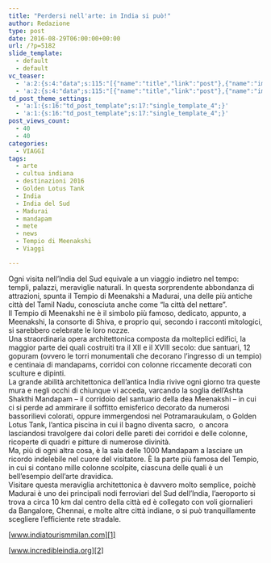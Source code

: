 ```yaml
---
title: "Perdersi nell'arte: in India si può!"
author: Redazione
type: post
date: 2016-08-29T06:00:00+00:00
url: /?p=5182
slide_template:
  - default
  - default
vc_teaser:
  - 'a:2:{s:4:"data";s:115:"[{"name":"title","link":"post"},{"name":"image","image":"featured","link":"none"},{"name":"text","mode":"excerpt"}]";s:7:"bgcolor";s:0:"";}'
  - 'a:2:{s:4:"data";s:115:"[{"name":"title","link":"post"},{"name":"image","image":"featured","link":"none"},{"name":"text","mode":"excerpt"}]";s:7:"bgcolor";s:0:"";}'
td_post_theme_settings:
  - 'a:1:{s:16:"td_post_template";s:17:"single_template_4";}'
  - 'a:1:{s:16:"td_post_template";s:17:"single_template_4";}'
post_views_count:
  - 40
  - 40
categories:
  - VIAGGI
tags:
  - arte
  - cultua indiana
  - destinazioni 2016
  - Golden Lotus Tank
  - India
  - India del Sud
  - Madurai
  - mandapam
  - mete
  - news
  - Tempio di Meenakshi
  - Viaggi

---
```

Ogni visita nell’India del Sud equivale a un viaggio indietro nel tempo: templi, palazzi, meraviglie naturali. In questa sorprendente abbondanza di attrazioni, spunta il Tempio di Meenakshi a Madurai, una delle più antiche città del Tamil Nadu, conosciuta anche come &#8220;la città del nettare&#8221;.  
Il Tempio di Meenakshi ne è il simbolo più famoso, dedicato, appunto, a Meenakshi, la consorte di Shiva, e proprio qui, secondo i racconti mitologici, si sarebbero celebrate le loro nozze.  
Una straordinaria opera architettonica composta da molteplici edifici, la maggior parte dei quali costruiti tra il XII e il XVIII secolo: due santuari, 12 gopuram (ovvero le torri monumentali che decorano l&#8217;ingresso di un tempio) e centinaia di mandapams, corridoi con colonne riccamente decorati con sculture e dipinti.  
La grande abilità architettonica dell&#8217;antica India rivive ogni giorno tra queste mura e negli occhi di chiunque vi acceda, varcando la soglia dell&#8217;Ashta Shakthi Mandapam &#8211; il corridoio del santuario della dea Meenakshi – in cui ci si perde ad ammirare il soffitto emisferico decorato da numerosi bassorilievi colorati, oppure immergendosi nel Potramaraukulam, o Golden Lotus Tank, l&#8217;antica piscina in cui il bagno diventa sacro,  o ancora lasciandosi travolgere dai colori delle pareti dei corridoi e delle colonne, ricoperte di quadri e pitture di numerose divinità.  
Ma, più di ogni altra cosa, è la sala delle 1000 Mandapam a lasciare un ricordo indelebile nel cuore del visitatore. È la parte più famosa del Tempio, in cui si contano mille colonne scolpite, ciascuna delle quali è un bell&#8217;esempio dell&#8217;arte dravidica.  
Visitare questa meraviglia architettonica è davvero molto semplice, poichè Madurai è uno dei principali nodi ferroviari del Sud dell’India, l&#8217;aeroporto si trova a circa 10 km dal centro della città ed è collegato con voli giornalieri da Bangalore, Chennai, e molte altre città indiane, o si può tranquillamente scegliere l&#8217;efficiente rete stradale.

[www.indiatourismmilan.com][1]

[www.incredibleindia.org][2]

 [1]: https://www.indiatourismmilan.com
 [2]: https://www.incredibleindia.org